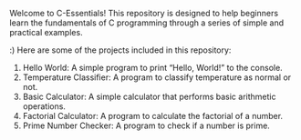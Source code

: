 Welcome to C-Essentials! This repository is designed to help beginners learn the fundamentals of C programming through a series of simple and practical examples.

:) Here are some of the projects included in this repository:
1) Hello World: A simple program to print “Hello, World!” to the console.
2) Temperature Classifier: A program to classify temperature as normal or not.
3) Basic Calculator: A simple calculator that performs basic arithmetic operations.
4) Factorial Calculator: A program to calculate the factorial of a number.
5) Prime Number Checker: A program to check if a number is prime.
